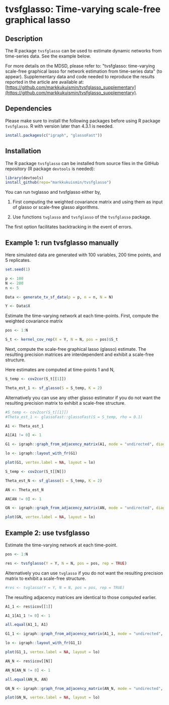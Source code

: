 # tvsfglasso: Time-varying scale-free graphical lasso

## Description

The R package `tvsfglasso` can be used to estimate dynamic networks from time-series data. See the example below.

For more details on the MDSD, please refer to: "tvsfglasso: time-varying scale-free graphical lasso for network estimation from time-series data" (to appear). Supplementary data and code needed to reproduce the results reported in the article are available at: [https://github.com/markkukuismin/tvsfglasso_supplementary](https://github.com/markkukuismin/tvsfglasso_supplementary).

## Dependencies

Please make sure to install the following packages before using R package `tvsfglasso`. R with version later than 4.3.1 is needed.
```r
install.packages(c("igraph", "glassoFast"))
```

## Installation

The R package `tvsfglasso` can be installed from source files in the GitHub repository (R package `devtools` is needed):
```r
library(devtools)
install_github(repo="markkukuismin/tvsfglasso")
```

You can run tvglasso and tvsfglasso either by,

1. First computing the weighted covariance matrix and using them as input of glasso or scale-free glasso algorithms.

2. Use functions `tvglasso` and `tvsfglasso` of the `tvsfglasso` package.

The first option facilitates backtracking in the event of errors.

## Example 1: run tvsfglasso manually

Here simulated data are generated with 100 variables, 200 time points, and 5 replicates.

```r
set.seed(1)

p <- 100
N <- 200
n <- 5

Data <- generate_tv_sf_data(p = p, n = n, N = N)

Y <- Data$X
```

Estimate the time-varying network at each time-points. First, compute the weighted covariance matrix

```r
pos <- 1:N

S_t <- kernel_cov_rep(X = Y, N = N, pos = pos)$S_t
```

Next, compute the scale-free graphical lasso (glasso) estimate. The resulting precision matrices are interdependent and exhibit a scale-free structure.

Here estimates are computed at time-points 1 and N,

```r
S_temp <- cov2cor(S_t[[1]]) 

Theta_est_1 <- sf_glasso(S = S_temp, K = 2)
```

Alternatively you can use any other glasso estimator if you do not want the resulting precision matrix to exhibit a scale-free structure.

```r
#S_temp <- cov2cor(S_t[[1]])
#Theta_est_1 <- glassoFast::glassoFast(S = S_temp, rho = 0.1)
```

```r
A1 <- Theta_est_1

A1[A1 != 0] <- 1

G1 <- igraph::graph_from_adjacency_matrix(A1, mode = "undirected", diag = FALSE)

lo <- igraph::layout_with_fr(G1)

plot(G1, vertex.label = NA, layout = lo)
```

```r
S_temp <- cov2cor(S_t[[N]]) 

Theta_est_N <- sf_glasso(S = S_temp, K = 2)

AN <- Theta_est_N

AN[AN != 0] <- 1

GN <- igraph::graph_from_adjacency_matrix(AN, mode = "undirected", diag = FALSE)

plot(GN, vertex.label = NA, layout = lo)
```

## Example 2: use tvsfglasso

Estimate the time-varying network at each time-point.

```r
pos <- 1:N

res <- tvsfglasso(Y = Y, N = N, pos = pos, rep = TRUE)
```

Alternatively you can use `tvglasso` if you do not want the resulting precision matrix to exhibit a scale-free structure.

```r
#res <- tvglasso(Y = Y, N = N, pos = pos, rep = TRUE)
```

The resulting adjacency matrices are identical to those computed earlier.

```r
A1_1 <- res$icov[[1]]

A1_1[A1_1 != 0] <- 1

all.equal(A1_1, A1)

G1_1 <- igraph::graph_from_adjacency_matrix(A1_1, mode = "undirected", diag = FALSE)

lo <- igraph::layout_with_fr(G1_1)

plot(G1_1, vertex.label = NA, layout = lo)
```

```r
AN_N <- res$icov[[N]]

AN_N[AN_N != 0] <- 1

all.equal(AN_N, AN)

GN_N <- igraph::graph_from_adjacency_matrix(AN_N, mode = "undirected", diag = FALSE)

plot(GN_N, vertex.label = NA, layout = lo)
```